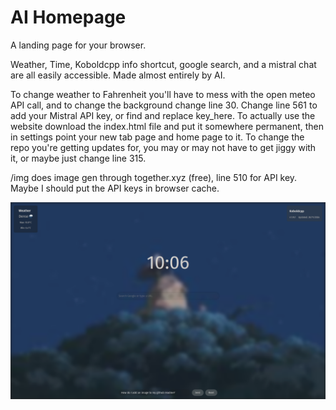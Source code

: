 # AI Homepage
A landing page for your browser.

Weather, Time, Koboldcpp info shortcut, google search, and a mistral chat are all easily accessible. Made almost entirely by AI.

To change weather to Fahrenheit you'll have to mess with the open meteo API call, and to change the background change line 30. Change line 561 to add your Mistral API key, or find and replace key_here. To actually use the website download the index.html file and put it somewhere permanent, then in settings point your new tab page and home page to it. To change the repo you're getting updates for, you may or may not have to get jiggy with it, or maybe just change line 315.

/img does image gen through together.xyz (free), line 510 for API key. Maybe I should put the API keys in browser cache.

![Image of the default page](demoImg.png)
